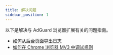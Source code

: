 ```yaml
---
title: 解决问题
sidebar_position: 1
---
```


以下是解决与 AdGuard 浏览器扩展有关的问题指南。

- [如何从后台页面导出日志](/adguard-browser-extension/solving-problems/logs.md)
- [如何在 Chrome 浏览器 MV3 中调试规则](/adguard-browser-extension/solving-problems/debug-rules.md)
